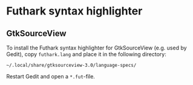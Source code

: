 Futhark syntax highlighter
==========================

GtkSourceView
-------------

To install the Futhark syntax highlighter for GtkSourceView (e.g. used by
Gedit), copy `futhark.lang` and place it in the following directory:

    ~/.local/share/gtksourceview-3.0/language-specs/

Restart Gedit and open a `*.fut`-file.
